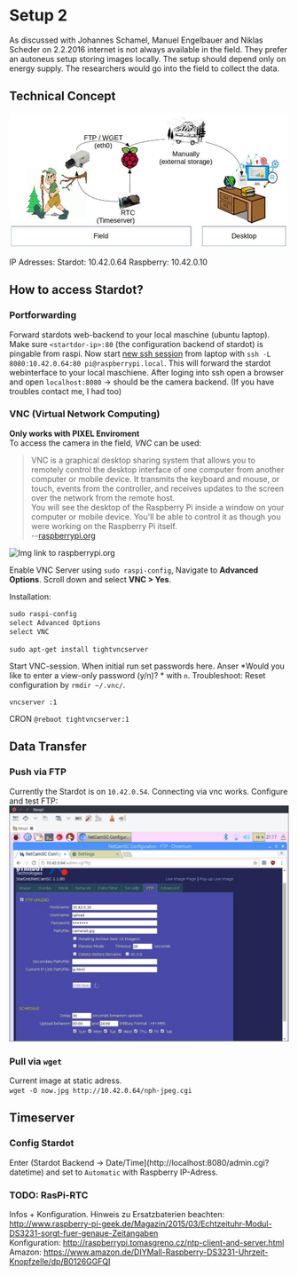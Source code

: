 # Setup 2
As discussed with Johannes Schamel, Manuel Engelbauer and Niklas Scheder on 2.2.2016 internet is not always available in the field. They prefer an autoneus setup storing images locally. The setup should depend only on energy supply. The researchers would go into the field to collect the data.  

## Technical Concept
![](./setup2_concept.jpg)

IP Adresses:
Stardot: 10.42.0.64
Raspberry: 10.42.0.10



## How to access Stardot?
### Portforwarding
Forward stardots web-backend to your local maschine (ubuntu laptop).  
Make sure `<startdor-ip>:80` (the configuration backend of stardot) is pingable from raspi. Now start [new ssh session](https://help.ubuntu.com/community/SSH/OpenSSH/PortForwarding#Local_Port_Forwarding) from laptop with `ssh -L 8080:10.42.0.64:80 pi@raspberrypi.local`. This will forward the stardot webinterface to your local maschiene. After loging into ssh open a browser and open `localhost:8080` -> should be the camera backend. (If you have troubles contact me, I had too)  


### VNC (Virtual Network Computing)
**Only works with PIXEL Enviroment**  
To access the camera in the field, *VNC* can be used:

> VNC is a graphical desktop sharing system that allows you to remotely control the desktop interface of one computer from another computer or mobile device. It transmits the keyboard and mouse, or touch, events from the controller, and receives updates to the screen over the network from the remote host.  
> You will see the desktop of the Raspberry Pi inside a window on your computer or mobile device. You'll be able to control it as though you were working on the Raspberry Pi itself.  
> --[raspberrypi.org](https://www.raspberrypi.org/documentation/remote-access/vnc/)  

![Img link to raspberrypi.org](https://www.raspberrypi.org/documentation/remote-access/vnc/images/raspberry-pi-connect.png)  

Enable VNC Server using `sudo raspi-config`, Navigate to **Advanced Options**. Scroll down and select **VNC > Yes**.  

Installation:  
```
sudo raspi-config
select Advanced Options
select VNC

sudo apt-get install tightvncserver
```

Start VNC-session. When initial run set passwords here. Anser *Would you like to enter a view-only password (y/n)? * with `n`. Troubleshoot: Reset configuration by `rmdir ~/.vnc/`.
```
vncserver :1
```

CRON
`@reboot tightvncserver:1`


## Data Transfer
### Push via FTP
Currently the Stardot is on `10.42.0.54`. Connecting via vnc works. Configure and test FTP:
![Screenshot](stardot_ftp.jpg)

### Pull via `wget`
Current image at static adress.  
`wget -O now.jpg http://10.42.0.64/nph-jpeg.cgi`

## Timeserver 
### Config Stardot
Enter (Stardot Backend -> Date/Time](http://localhost:8080/admin.cgi?datetime) 
and set to `Automatic` with Raspberry IP-Adress.  

### TODO: RasPi-RTC
Infos + Konfiguration. Hinweis zu Ersatzbaterien beachten: http://www.raspberry-pi-geek.de/Magazin/2015/03/Echtzeituhr-Modul-DS3231-sorgt-fuer-genaue-Zeitangaben  
Konfiguration: http://raspberrypi.tomasgreno.cz/ntp-client-and-server.html  
Amazon:  https://www.amazon.de/DIYMall-Raspberry-DS3231-Uhrzeit-Knopfzelle/dp/B0126GGFQI
